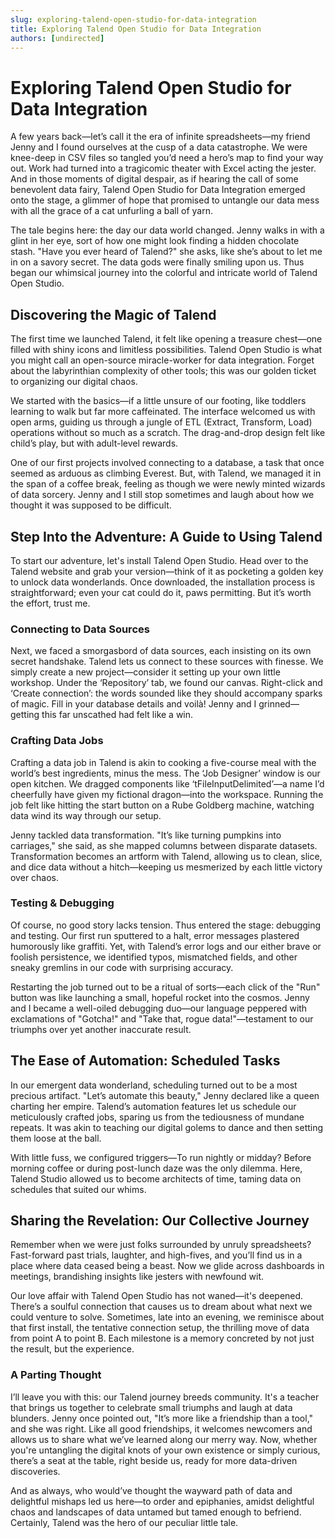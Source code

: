 ```yaml
---
slug: exploring-talend-open-studio-for-data-integration
title: Exploring Talend Open Studio for Data Integration
authors: [undirected]
---
```



# Exploring Talend Open Studio for Data Integration

A few years back—let’s call it the era of infinite spreadsheets—my friend Jenny and I found ourselves at the cusp of a data catastrophe. We were knee-deep in CSV files so tangled you’d need a hero’s map to find your way out. Work had turned into a tragicomic theater with Excel acting the jester. And in those moments of digital despair, as if hearing the call of some benevolent data fairy, Talend Open Studio for Data Integration emerged onto the stage, a glimmer of hope that promised to untangle our data mess with all the grace of a cat unfurling a ball of yarn.

The tale begins here: the day our data world changed. Jenny walks in with a glint in her eye, sort of how one might look finding a hidden chocolate stash. "Have you ever heard of Talend?" she asks, like she’s about to let me in on a savory secret. The data gods were finally smiling upon us. Thus began our whimsical journey into the colorful and intricate world of Talend Open Studio.

## Discovering the Magic of Talend

The first time we launched Talend, it felt like opening a treasure chest—one filled with shiny icons and limitless possibilities. Talend Open Studio is what you might call an open-source miracle-worker for data integration. Forget about the labyrinthian complexity of other tools; this was our golden ticket to organizing our digital chaos.

We started with the basics—if a little unsure of our footing, like toddlers learning to walk but far more caffeinated. The interface welcomed us with open arms, guiding us through a jungle of ETL (Extract, Transform, Load) operations without so much as a scratch. The drag-and-drop design felt like child’s play, but with adult-level rewards.

One of our first projects involved connecting to a database, a task that once seemed as arduous as climbing Everest. But, with Talend, we managed it in the span of a coffee break, feeling as though we were newly minted wizards of data sorcery. Jenny and I still stop sometimes and laugh about how we thought it was supposed to be difficult.

## Step Into the Adventure: A Guide to Using Talend

To start our adventure, let's install Talend Open Studio. Head over to the Talend website and grab your version—think of it as pocketing a golden key to unlock data wonderlands. Once downloaded, the installation process is straightforward; even your cat could do it, paws permitting. But it’s worth the effort, trust me.

### Connecting to Data Sources

Next, we faced a smorgasbord of data sources, each insisting on its own secret handshake. Talend lets us connect to these sources with finesse. We simply create a new project—consider it setting up your own little workshop. Under the ‘Repository’ tab, we found our canvas. Right-click and ‘Create connection’: the words sounded like they should accompany sparks of magic. Fill in your database details and voilà! Jenny and I grinned—getting this far unscathed had felt like a win.

### Crafting Data Jobs

Crafting a data job in Talend is akin to cooking a five-course meal with the world’s best ingredients, minus the mess. The ‘Job Designer’ window is our open kitchen. We dragged components like ‘tFileInputDelimited’—a name I’d cheerfully have given my fictional dragon—into the workspace. Running the job felt like hitting the start button on a Rube Goldberg machine, watching data wind its way through our setup.

Jenny tackled data transformation. "It’s like turning pumpkins into carriages," she said, as she mapped columns between disparate datasets. Transformation becomes an artform with Talend, allowing us to clean, slice, and dice data without a hitch—keeping us mesmerized by each little victory over chaos. 

### Testing & Debugging

Of course, no good story lacks tension. Thus entered the stage: debugging and testing. Our first run sputtered to a halt, error messages plastered humorously like graffiti. Yet, with Talend’s error logs and our either brave or foolish persistence, we identified typos, mismatched fields, and other sneaky gremlins in our code with surprising accuracy.

Restarting the job turned out to be a ritual of sorts—each click of the "Run" button was like launching a small, hopeful rocket into the cosmos. Jenny and I became a well-oiled debugging duo—our language peppered with exclamations of "Gotcha!" and "Take that, rogue data!"—testament to our triumphs over yet another inaccurate result.

## The Ease of Automation: Scheduled Tasks

In our emergent data wonderland, scheduling turned out to be a most precious artifact. "Let’s automate this beauty," Jenny declared like a queen charting her empire. Talend’s automation features let us schedule our meticulously crafted jobs, sparing us from the tediousness of mundane repeats. It was akin to teaching our digital golems to dance and then setting them loose at the ball.

With little fuss, we configured triggers—To run nightly or midday? Before morning coffee or during post-lunch daze was the only dilemma. Here, Talend Studio allowed us to become architects of time, taming data on schedules that suited our whims.

## Sharing the Revelation: Our Collective Journey

Remember when we were just folks surrounded by unruly spreadsheets? Fast-forward past trials, laughter, and high-fives, and you’ll find us in a place where data ceased being a beast. Now we glide across dashboards in meetings, brandishing insights like jesters with newfound wit.

Our love affair with Talend Open Studio has not waned—it's deepened. There’s a soulful connection that causes us to dream about what next we could venture to solve. Sometimes, late into an evening, we reminisce about that first install, the tentative connection setup, the thrilling move of data from point A to point B. Each milestone is a memory concreted by not just the result, but the experience.

### A Parting Thought

I’ll leave you with this: our Talend journey breeds community. It's a teacher that brings us together to celebrate small triumphs and laugh at data blunders. Jenny once pointed out, "It’s more like a friendship than a tool," and she was right. Like all good friendships, it welcomes newcomers and allows us to share what we’ve learned along our merry way. Now, whether you're untangling the digital knots of your own existence or simply curious, there’s a seat at the table, right beside us, ready for more data-driven discoveries.

And as always, who would’ve thought the wayward path of data and delightful mishaps led us here—to order and epiphanies, amidst delightful chaos and landscapes of data untamed but tamed enough to befriend. Certainly, Talend was the hero of our peculiar little tale.
